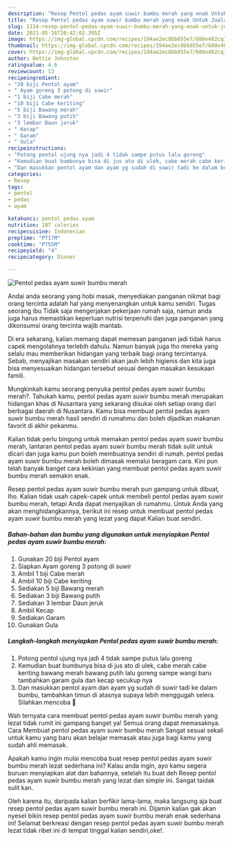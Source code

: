 ```yaml
---
description: "Resep Pentol pedas ayam suwir bumbu merah yang enak Untuk Jualan"
title: "Resep Pentol pedas ayam suwir bumbu merah yang enak Untuk Jualan"
slug: 1134-resep-pentol-pedas-ayam-suwir-bumbu-merah-yang-enak-untuk-jualan
date: 2021-05-16T20:42:02.395Z
image: https://img-global.cpcdn.com/recipes/194ae2ec8bb855e7/680x482cq70/pentol-pedas-ayam-suwir-bumbu-merah-foto-resep-utama.jpg
thumbnail: https://img-global.cpcdn.com/recipes/194ae2ec8bb855e7/680x482cq70/pentol-pedas-ayam-suwir-bumbu-merah-foto-resep-utama.jpg
cover: https://img-global.cpcdn.com/recipes/194ae2ec8bb855e7/680x482cq70/pentol-pedas-ayam-suwir-bumbu-merah-foto-resep-utama.jpg
author: Nettie Johnston
ratingvalue: 4.6
reviewcount: 13
recipeingredient:
- "20 biji Pentol ayam"
- " Ayam goreng 3 potong di suwir"
- "1 biji Cabe merah"
- "10 biji Cabe keriting"
- "5 biji Bawang merah"
- "3 biji Bawang putih"
- "3 lembar Daun jeruk"
- " Kecap"
- " Garam"
- " Gula"
recipeinstructions:
- "Potong pentol ujung nya jadi 4 tidak sampe putus lalu goreng"
- "Kemudian buat bumbunya bisa di jus ato di ulek, cabe merah cabe keriting bawang merah bawang putih lalu goreng sampe wangi baru tambahkan garam gula dan kecap secukup nya"
- "Dan masukkan pentol ayam dan ayam yg sudah di suwir tadi ke dalam bumbu, tambahkan timun di atasnya supaya lebih menggugah selera. Silahkan mencoba 🤗"
categories:
- Resep
tags:
- pentol
- pedas
- ayam

katakunci: pentol pedas ayam 
nutrition: 287 calories
recipecuisine: Indonesian
preptime: "PT17M"
cooktime: "PT55M"
recipeyield: "4"
recipecategory: Dinner

---
```



![Pentol pedas ayam suwir bumbu merah](https://img-global.cpcdn.com/recipes/194ae2ec8bb855e7/680x482cq70/pentol-pedas-ayam-suwir-bumbu-merah-foto-resep-utama.jpg)

Andai anda seorang yang hobi masak, menyediakan panganan nikmat bagi orang tercinta adalah hal yang menyenangkan untuk kamu sendiri. Tugas seorang ibu Tidak saja mengerjakan pekerjaan rumah saja, namun anda juga harus memastikan keperluan nutrisi terpenuhi dan juga panganan yang dikonsumsi orang tercinta wajib mantab.

Di era  sekarang, kalian memang dapat memesan panganan jadi tidak harus capek mengolahnya terlebih dahulu. Namun banyak juga lho mereka yang selalu mau memberikan hidangan yang terbaik bagi orang tercintanya. Sebab, menyajikan masakan sendiri akan jauh lebih higienis dan kita juga bisa menyesuaikan hidangan tersebut sesuai dengan masakan kesukaan famili. 



Mungkinkah kamu seorang penyuka pentol pedas ayam suwir bumbu merah?. Tahukah kamu, pentol pedas ayam suwir bumbu merah merupakan hidangan khas di Nusantara yang sekarang disukai oleh setiap orang dari berbagai daerah di Nusantara. Kamu bisa membuat pentol pedas ayam suwir bumbu merah hasil sendiri di rumahmu dan boleh dijadikan makanan favorit di akhir pekanmu.

Kalian tidak perlu bingung untuk memakan pentol pedas ayam suwir bumbu merah, lantaran pentol pedas ayam suwir bumbu merah tidak sulit untuk dicari dan juga kamu pun boleh membuatnya sendiri di rumah. pentol pedas ayam suwir bumbu merah boleh dimasak memalui beragam cara. Kini pun telah banyak banget cara kekinian yang membuat pentol pedas ayam suwir bumbu merah semakin enak.

Resep pentol pedas ayam suwir bumbu merah pun gampang untuk dibuat, lho. Kalian tidak usah capek-capek untuk membeli pentol pedas ayam suwir bumbu merah, tetapi Anda dapat menyajikan di rumahmu. Untuk Anda yang akan menghidangkannya, berikut ini resep untuk membuat pentol pedas ayam suwir bumbu merah yang lezat yang dapat Kalian buat sendiri.

<!--inarticleads1-->

##### Bahan-bahan dan bumbu yang digunakan untuk menyiapkan Pentol pedas ayam suwir bumbu merah:

1. Gunakan 20 biji Pentol ayam
1. Siapkan  Ayam goreng 3 potong di suwir
1. Ambil 1 biji Cabe merah
1. Ambil 10 biji Cabe keriting
1. Sediakan 5 biji Bawang merah
1. Sediakan 3 biji Bawang putih
1. Sediakan 3 lembar Daun jeruk
1. Ambil  Kecap
1. Sediakan  Garam
1. Gunakan  Gula




<!--inarticleads2-->

##### Langkah-langkah menyiapkan Pentol pedas ayam suwir bumbu merah:

1. Potong pentol ujung nya jadi 4 tidak sampe putus lalu goreng
1. Kemudian buat bumbunya bisa di jus ato di ulek, cabe merah cabe keriting bawang merah bawang putih lalu goreng sampe wangi baru tambahkan garam gula dan kecap secukup nya
1. Dan masukkan pentol ayam dan ayam yg sudah di suwir tadi ke dalam bumbu, tambahkan timun di atasnya supaya lebih menggugah selera. Silahkan mencoba 🤗




Wah ternyata cara membuat pentol pedas ayam suwir bumbu merah yang lezat tidak rumit ini gampang banget ya! Semua orang dapat memasaknya. Cara Membuat pentol pedas ayam suwir bumbu merah Sangat sesuai sekali untuk kamu yang baru akan belajar memasak atau juga bagi kamu yang sudah ahli memasak.

Apakah kamu ingin mulai mencoba buat resep pentol pedas ayam suwir bumbu merah lezat sederhana ini? Kalau anda ingin, ayo kamu segera buruan menyiapkan alat dan bahannya, setelah itu buat deh Resep pentol pedas ayam suwir bumbu merah yang lezat dan simple ini. Sangat taidak sulit kan. 

Oleh karena itu, daripada kalian berfikir lama-lama, maka langsung aja buat resep pentol pedas ayam suwir bumbu merah ini. Dijamin kalian gak akan nyesel bikin resep pentol pedas ayam suwir bumbu merah enak sederhana ini! Selamat berkreasi dengan resep pentol pedas ayam suwir bumbu merah lezat tidak ribet ini di tempat tinggal kalian sendiri,oke!.


